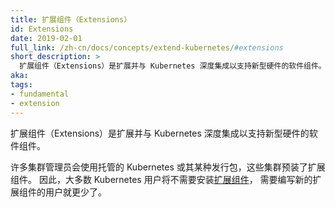 ```yaml
---
title: 扩展组件（Extensions）
id: Extensions
date: 2019-02-01
full_link: /zh-cn/docs/concepts/extend-kubernetes/#extensions
short_description: >
  扩展组件（Extensions）是扩展并与 Kubernetes 深度集成以支持新型硬件的软件组件。
aka:
tags:
- fundamental
- extension
---
```

<!--
title: Extensions
id: Extensions
date: 2019-02-01
full_link: /docs/concepts/extend-kubernetes/#extensions
short_description: >
  Extensions are software components that extend and deeply integrate with Kubernetes to support
  new types of hardware.

aka:
tags:
- fundamental
- extension
-->

<!--
 Extensions are software components that extend and deeply integrate with Kubernetes to support new types of hardware.
-->
扩展组件（Extensions）是扩展并与 Kubernetes 深度集成以支持新型硬件的软件组件。

<!--more-->

<!--
Many cluster administrators use a hosted or distribution instance of Kubernetes. These clusters
come with extensions pre-installed. As a result, most Kubernetes users will not need to install
[extensions](/docs/concepts/extend-kubernetes/) and even fewer users will need to author new ones. 
-->
许多集群管理员会使用托管的 Kubernetes 或其某种发行包，这些集群预装了扩展组件。
因此，大多数 Kubernetes 用户将不需要安装[扩展组件](/zh-cn/docs/concepts/extend-kubernetes/)，
需要编写新的扩展组件的用户就更少了。
